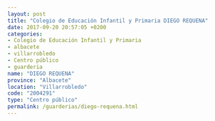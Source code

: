 ```yaml
---
layout: post
title: "Colegio de Educación Infantil y Primaria DIEGO REQUENA"
date: 2017-09-20 20:57:05 +0200
categories:
- Colegio de Educación Infantil y Primaria
- albacete
- villarrobledo
- Centro público
- guarderia
name: "DIEGO REQUENA"
province: "Albacete"
location: "Villarrobledo"
code: "2004291"
type: "Centro público"
permalink: /guarderias/diego-requena.html
---
```

